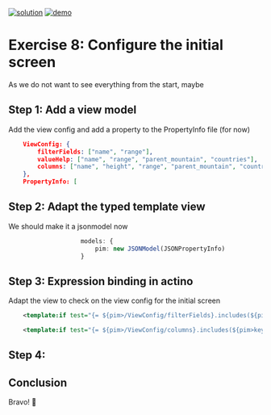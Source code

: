 [![solution](https://flat.badgen.net/badge/solution/available/green?icon=github)](webapp)
[![demo](https://flat.badgen.net/badge/demo/deployed/blue?icon=github)](https://sap-samples.github.io/ui5-mdc-json-tutorial/ex5/dist)
# Exercise 8: Configure the initial screen
As we do not want to see everything from the start, maybe

## Step 1: Add a view model
Add the view config and add a property to the PropertyInfo file (for now)
```json
	ViewConfig: {
		filterFields: ["name", "range"],
		valueHelp: ["name", "range", "parent_mountain", "countries"],
		columns: ["name", "height", "range", "parent_mountain", "countries"]
	},
	PropertyInfo: [
```

## Step 2: Adapt the typed template view
We should make it a jsonmodel now
```ts
                    models: {
                        pim: new JSONModel(JSONPropertyInfo)
                    }
```

## Step 3: Expression binding in actino
Adapt the view to check on the view config for the initial screen
```xml
	<template:if test="{= ${pim>/ViewConfig/filterFields}.includes(${pim>key})}">
```

```xml
	<template:if test="{= ${pim>/ViewConfig/columns}.includes(${pim>key})}">
```

## Step 4: 
<add more cool stuff here>


## Conclusion
Bravo! 🎉